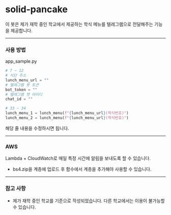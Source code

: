 # solid-pancake

이 봇은 제가 재학 중인 학교에서 제공하는 학식 메뉴를 텔레그램으로 전달해주는 기능을 제공합니다.

<hr/>

### 사용 방법

app_sample.py
```py
# 7 ~ 12
# 식단 주소
lunch_menu_url = ""
# 텔레그램 봇 토큰
bot_token = ""
# 텔레그램 챗 아이디
chat_id = ""

# 33 ~ 34
lunch_menu_1 = lunch_menu(f"{lunch_menu_url}(학식번호)")
lunch_menu_2 = lunch_menu(f"{lunch_menu_url}(학식번호)")
```
해당 줄 내용을 수정하시면 됩니다.

<hr/>

### AWS

Lambda + CloudWatch로 매일 특정 시간에 알림을 보내도록 할 수 있습니다. 

- bs4.zip을 계층에 업로드 후 함수에서 계층을 추가해야 사용할 수 있습니다.

<hr/>

### 참고 사항

- 제가 재학 중인 학교를 기준으로 작성되었습니다. 다른 학교에서는 이용이 불가능할 수 있습니다.